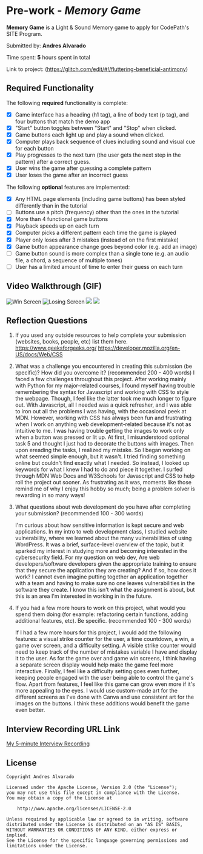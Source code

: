# Pre-work - _Memory Game_

**Memory Game** is a Light & Sound Memory game to apply for CodePath's SITE Program.

Submitted by: **Andres Alvarado**

Time spent: **5** hours spent in total

Link to project: (https://glitch.com/edit/#!/fluttering-beneficial-antimony)

## Required Functionality

The following **required** functionality is complete:

- [x] Game interface has a heading (h1 tag), a line of body text (p tag), and four buttons that match the demo app
- [x] "Start" button toggles between "Start" and "Stop" when clicked.
- [x] Game buttons each light up and play a sound when clicked.
- [x] Computer plays back sequence of clues including sound and visual cue for each button
- [x] Play progresses to the next turn (the user gets the next step in the pattern) after a correct guess.
- [x] User wins the game after guessing a complete pattern
- [x] User loses the game after an incorrect guess

The following **optional** features are implemented:

- [x] Any HTML page elements (including game buttons) has been styled differently than in the tutorial
- [ ] Buttons use a pitch (frequency) other than the ones in the tutorial
- [x] More than 4 functional game buttons
- [x] Playback speeds up on each turn
- [x] Computer picks a different pattern each time the game is played
- [x] Player only loses after 3 mistakes (instead of on the first mistake)
- [x] Game button appearance change goes beyond color (e.g. add an image)
- [ ] Game button sound is more complex than a single tone (e.g. an audio file, a chord, a sequence of multiple tones)
- [ ] User has a limited amount of time to enter their guess on each turn

## Video Walkthrough (GIF)
![Win Screen](http://g.recordit.co/qIesotbXWN.gif)
![Losing Screen](http://g.recordit.co/t7e5qmcYrE.gif)
![](gif3-link-here)
![](gif4-link-here)

## Reflection Questions

1. If you used any outside resources to help complete your submission (websites, books, people, etc) list them here.
   https://www.geeksforgeeks.org/
   https://developer.mozilla.org/en-US/docs/Web/CSS

2. What was a challenge you encountered in creating this submission (be specific)? How did you overcome it? (recommended 200 - 400 words)
   I faced a few challenges throughout this project. After working mainly with Python for my major-related courses, I found myself having trouble remembering
   the syntax for Javascript and working with CSS to style the webpage. Though, I feel like the latter took me much longer to figure out. With Javascript, all
   I needed was a quick refresher, and I was able to iron out all the problems I was having, with the occasional peek at MDN. However, working with CSS has always
   been fun and frustrating when I work on anything web development-related because it's not as intuitive to me. I was having trouble getting the images to work
   only when a button was pressed or lit up. At first, I misunderstood optional task 5 and thought I just had to decorate the buttons with images. Then upon
   ereading the tasks, I realized my mistake. So I began working on what seemed simple enough, but it wasn't. I tried finding something online but couldn't find
   exactly what I needed. So instead, I looked up keywords for what I knew I had to do and piece it together. I surfed through MDN Web Docs and W3Schools for Javascript
   and CSS to help roll the project out sooner. As frustrating as it was, moments like those remind me of why I enjoy this hobby so much; being a problem solver is rewarding in so many ways!

3. What questions about web development do you have after completing your submission? (recommended 100 - 300 words)

   I'm curious about how sensitive information is kept secure and web applications. In my intro to web development class, I studied website vulnerability, where we learned about the many vulnerabilities
   of using WordPress. It was a brief, surface-level overview of the topic, but it sparked my interest in studying more and becoming interested in the cybersecurity field.
   For my question on web dev, Are web developers/software developers given the appropriate training to ensure that they secure the application they are creating? And if so, how does it work?
   I cannot even imagine putting together an application together with a team and having to make sure no one leaves vulnerabilities in the software they create.
   I know this isn't what the assignment is about, but this is an area I'm interested in working in in the future.

4. If you had a few more hours to work on this project, what would you spend them doing (for example: refactoring certain functions, adding additional features, etc). Be specific. (recommended 100 - 300 words)

   If I had a few more hours for this project, I would add the following features: a visual strike counter for the user, a time countdown, a win, a game over screen, and a difficulty setting.
   A visible strike counter would need to keep track of the number of mistakes variable I have and display it to the user. As for the game over and game win screens, I think having a separate
   screen display would help make the game feel more interactive. Finally, I feel like a difficulty setting goes even further, keeping people engaged with the user being able to control the game's flow.
   Apart from features, I feel like this game can grow even more if it's more appealing to the eyes. I would use custom-made art for the different screens as I've done with Canva and use consistent art for the images
   on the buttons. I think these additions would benefit the game even better.

## Interview Recording URL Link

[My 5-minute Interview Recording](https://www.loom.com/share/527d71fc95244e0ba3537369948f09aa)

## License

    Copyright Andres Alvarado

    Licensed under the Apache License, Version 2.0 (the "License");
    you may not use this file except in compliance with the License.
    You may obtain a copy of the License at

        http://www.apache.org/licenses/LICENSE-2.0

    Unless required by applicable law or agreed to in writing, software
    distributed under the License is distributed on an "AS IS" BASIS,
    WITHOUT WARRANTIES OR CONDITIONS OF ANY KIND, either express or implied.
    See the License for the specific language governing permissions and
    limitations under the License.
